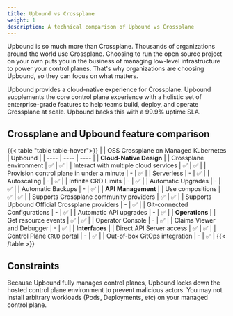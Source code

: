 ```yaml
---
title: Upbound vs Crossplane
weight: 1
description: A technical comparison of Upbound vs Crossplane
---
```


Upbound is so much more than Crossplane. Thousands of organizations around the world use Crossplane. Choosing to run the open source project on your own puts you in the business of managing low-level infrastructure to power your control planes. That's why organizations are choosing Upbound, so they can focus on what matters.

Upbound provides a cloud-native experience for Crossplane. Upbound supplements the core control plane experience with a holistic set of enterprise-grade features to help teams build, deploy, and operate Crossplane at scale. Upbound backs this with a 99.9% uptime SLA.

## Crossplane and Upbound feature comparison

{{< table "table table-hover">}}
|                                                | OSS Crossplane on Managed Kubernetes | Upbound |
| ----                                           | ----                                 | ----    |
| **Cloud-Native Design**                        |
| Crossplane environment                         | ✅                                    | ✅       |
| Interact with multiple cloud services          | ✅                                    | ✅       |
| Provision control plane in under a minute      | -                                    | ✅       |
| Serverless                                     | -                                    | ✅       |
| Autoscaling                                    | -                                    | ✅       |
| Infinite CRD Limits                            | -                                    | ✅       |
| Automatic Upgrades                             | -                                    | ✅       |
| Automatic Backups                              | -                                    | ✅       |
| **API Management**                             |
| Use compositions                               | ✅                                    | ✅       |
| Supports Crossplane community providers        | ✅                                    | ✅       |
| Supports Upbound Official Crossplane providers | -                                    | ✅       |
| Git-connected Configurations                   | -                                    | ✅       |
| Automatic API upgrades                         | -                                    | ✅       |
| **Operations**                                 |
| Get resource events                            | ✅                                    | ✅       |
| Operator Console                               | -                                    | ✅       |
| Claims Viewer and Debugger                       | -                                    | ✅       |
| **Interfaces**                                 |
| Direct API Server access                       | ✅                                    | ✅       |
| Control Plane `CRUD` portal                      | -                                    | ✅       |
| Out-of-box GitOps integration                  | -                                    | ✅       |
{{< /table >}}

## Constraints

Because Upbound fully manages control planes, Upbound locks down the hosted control plane environment to prevent malicious actors. You may not install arbitrary workloads (Pods, Deployments, etc) on your managed control plane.


